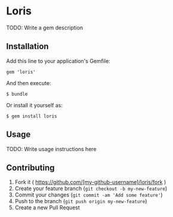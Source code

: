# Loris

TODO: Write a gem description

## Installation

Add this line to your application's Gemfile:

    gem 'loris'

And then execute:

    $ bundle

Or install it yourself as:

    $ gem install loris

## Usage

TODO: Write usage instructions here

## Contributing

1. Fork it ( https://github.com/[my-github-username]/loris/fork )
2. Create your feature branch (`git checkout -b my-new-feature`)
3. Commit your changes (`git commit -am 'Add some feature'`)
4. Push to the branch (`git push origin my-new-feature`)
5. Create a new Pull Request

